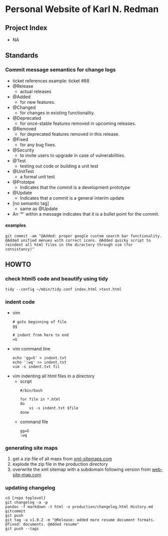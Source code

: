 # Personal Website of Karl N. Redman

## Project Index
* NA

## Standards

### Commit message semantics for change logs
* ticket references example: ticket #88
* @Release
  * actual releases
* @Added
  * for new features.
* @Changed
  * for changes in existing functionality.
* @Deprecated
  * for once-stable features removed in upcoming releases.
* @Removed
  * for deprecated features removed in this release.
* @Fixed
  * for any bug fixes.
* @Security
  * to invite users to upgrade in case of vulnerabilities.
* @Test
  * testing out code or building a unit test
* @UnitTest
  * a formal unit test
* @Prototpe
  * Indicates that the commit is a development prototype
* @Update
  * Indicates that a commit is a general interim update
* [no semantic tag]
  * same as @Update
* An '*' within a message indicates that it is a bullet point for the commit.

#### examples

```
git commit -am "@Added: proper google custom search bar functionality. @Added unified menues with correct icons. @Added quicky script to reindent all html files in the directory through vim (for consistancy)"
```



## HOWTO


### check html5 code and beautify using tidy
```
tidy --config ~/mbin/tidy.conf index.html >test.html
```

### indent code
* vim
  ```
  # goto beginning of file
  gg

  # indent from here to end
  =G
  ```
* vim command line
  ```
  echo 'gg=G' > indent.txt
  echo ':wq' >> indent.txt
  vim -s indent.txt fil
  ```
* vim indenting all html files in a directory
  * script
    ```
    #/bin/bash

    for file in *.html
    do
        vi -s indent.txt $file
    done
    ```
  * command file
    ```
    gg=G
    :wq
    ```

### generating site maps
1. get a zip file of all maps from [xml-sitemaps.com](https://www.xml-sitemaps.com/)
1. explode the zip file in the production directory
1. overwrite the xml sitemap with a subdomain following version from [web-site-map.com](http://www.web-site-map.com/)

### updating changelog

```
cd [repo toplevel]
git changelog -a -p
pandoc -f markdown -t html -o production/changelog.html History.md
gitcommit
git push
git tag -a v1.0.2 -m "@Release: added more resume document formats. @fixed: documents. @Added resume"
git push --tags
```
